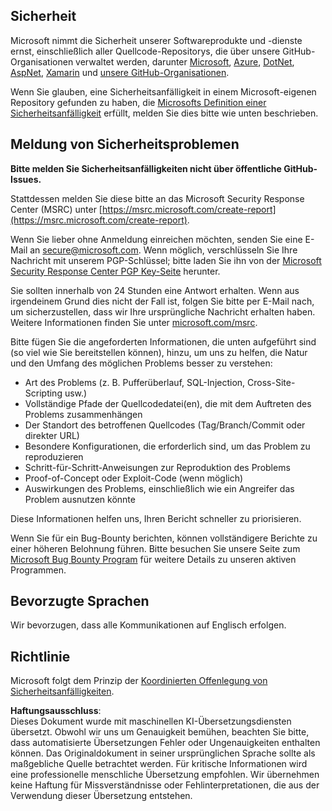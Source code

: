 ## Sicherheit

Microsoft nimmt die Sicherheit unserer Softwareprodukte und -dienste ernst, einschließlich aller Quellcode-Repositorys, die über unsere GitHub-Organisationen verwaltet werden, darunter [Microsoft](https://github.com/Microsoft), [Azure](https://github.com/Azure), [DotNet](https://github.com/dotnet), [AspNet](https://github.com/aspnet), [Xamarin](https://github.com/xamarin) und [unsere GitHub-Organisationen](https://opensource.microsoft.com/).

Wenn Sie glauben, eine Sicherheitsanfälligkeit in einem Microsoft-eigenen Repository gefunden zu haben, die [Microsofts Definition einer Sicherheitsanfälligkeit](https://docs.microsoft.com/previous-versions/tn-archive/cc751383(v=technet.10)?WT.mc_id=academic-77952-leestott) erfüllt, melden Sie dies bitte wie unten beschrieben.

## Meldung von Sicherheitsproblemen

**Bitte melden Sie Sicherheitsanfälligkeiten nicht über öffentliche GitHub-Issues.**

Stattdessen melden Sie diese bitte an das Microsoft Security Response Center (MSRC) unter [https://msrc.microsoft.com/create-report](https://msrc.microsoft.com/create-report).

Wenn Sie lieber ohne Anmeldung einreichen möchten, senden Sie eine E-Mail an [secure@microsoft.com](mailto:secure@microsoft.com). Wenn möglich, verschlüsseln Sie Ihre Nachricht mit unserem PGP-Schlüssel; bitte laden Sie ihn von der [Microsoft Security Response Center PGP Key-Seite](https://www.microsoft.com/en-us/msrc/pgp-key-msrc) herunter.

Sie sollten innerhalb von 24 Stunden eine Antwort erhalten. Wenn aus irgendeinem Grund dies nicht der Fall ist, folgen Sie bitte per E-Mail nach, um sicherzustellen, dass wir Ihre ursprüngliche Nachricht erhalten haben. Weitere Informationen finden Sie unter [microsoft.com/msrc](https://www.microsoft.com/msrc).

Bitte fügen Sie die angeforderten Informationen, die unten aufgeführt sind (so viel wie Sie bereitstellen können), hinzu, um uns zu helfen, die Natur und den Umfang des möglichen Problems besser zu verstehen:

  * Art des Problems (z. B. Pufferüberlauf, SQL-Injection, Cross-Site-Scripting usw.)
  * Vollständige Pfade der Quellcodedatei(en), die mit dem Auftreten des Problems zusammenhängen
  * Der Standort des betroffenen Quellcodes (Tag/Branch/Commit oder direkter URL)
  * Besondere Konfigurationen, die erforderlich sind, um das Problem zu reproduzieren
  * Schritt-für-Schritt-Anweisungen zur Reproduktion des Problems
  * Proof-of-Concept oder Exploit-Code (wenn möglich)
  * Auswirkungen des Problems, einschließlich wie ein Angreifer das Problem ausnutzen könnte

Diese Informationen helfen uns, Ihren Bericht schneller zu priorisieren.

Wenn Sie für ein Bug-Bounty berichten, können vollständigere Berichte zu einer höheren Belohnung führen. Bitte besuchen Sie unsere Seite zum [Microsoft Bug Bounty Program](https://microsoft.com/msrc/bounty) für weitere Details zu unseren aktiven Programmen.

## Bevorzugte Sprachen

Wir bevorzugen, dass alle Kommunikationen auf Englisch erfolgen.

## Richtlinie

Microsoft folgt dem Prinzip der [Koordinierten Offenlegung von Sicherheitsanfälligkeiten](https://www.microsoft.com/en-us/msrc/cvd).

**Haftungsausschluss**:  
Dieses Dokument wurde mit maschinellen KI-Übersetzungsdiensten übersetzt. Obwohl wir uns um Genauigkeit bemühen, beachten Sie bitte, dass automatisierte Übersetzungen Fehler oder Ungenauigkeiten enthalten können. Das Originaldokument in seiner ursprünglichen Sprache sollte als maßgebliche Quelle betrachtet werden. Für kritische Informationen wird eine professionelle menschliche Übersetzung empfohlen. Wir übernehmen keine Haftung für Missverständnisse oder Fehlinterpretationen, die aus der Verwendung dieser Übersetzung entstehen.